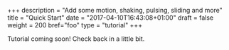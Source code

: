 +++
description = "Add some motion, shaking, pulsing, sliding and more"
title = "Quick Start"
date = "2017-04-10T16:43:08+01:00"
draft = false
weight = 200
bref="foo"
type = "tutorial"
+++

<div class="message focus" data-component="message">
  Tutorial coming soon! Check back in a little bit.
</div>

<!-- <div class="example">

<nav class="pagination pager align-center">
    <ul class="hide">
        <li class="hidden active"><a href="#tab1">one</a></li>
        <li><a href="#tab2">two</a></li>
        <li><a href="#tab3">three</a></li>
        <li><a href="#tab4">four</a></li>
        <li><a href="#tab5">five</a></li>
    </ul>
</nav>

<div id="tab1">
<p>
foo bar
</p>
<pre>
---
apiVersion: kanali.io/v2
kind: ApiProxy
metadata:
  name: example
  namespace: default
spec:
  source:
    path: /example
  target:
    service:
      name: serviceName
      port: 8080
</pre>
</div>
<div id="tab2">second</div>
<div id="tab3">third</div>
<div id="tab4">fourth</div>
<div id="tab5">fifth</div>

<br />


<div class="group">
<button class="float-left button outline big" onclick="$('#tabs').tabs('prev');">prev</button>
<button class="float-right button outline big" onclick="$('#tabs').tabs('next');">next</button>
</div>

</div> -->